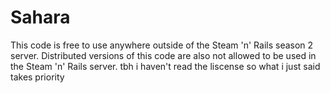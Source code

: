 # Sahara


This code is free to use anywhere outside of the Steam 'n' Rails season 2 server.
Distributed versions of this code are also not allowed to be used in the Steam 'n' Rails server.
tbh i haven't read the liscense so what i just said takes priority

